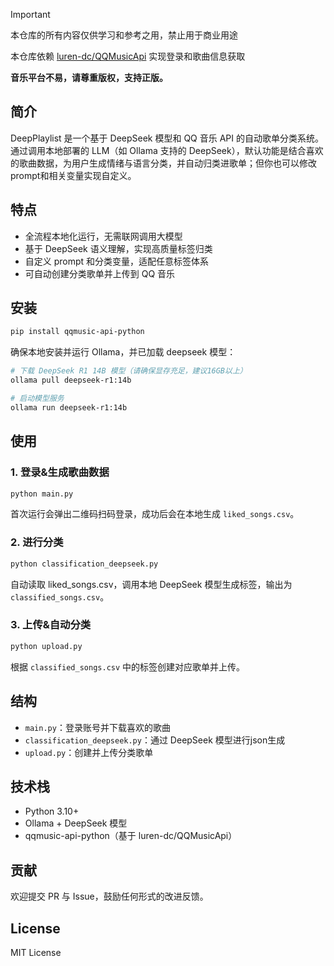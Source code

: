 



> [!IMPORTANT]
> 本仓库的所有内容仅供学习和参考之用，禁止用于商业用途
> 
> 本仓库依赖 [luren-dc/QQMusicApi](https://github.com/luren-dc/QQMusicApi) 实现登录和歌曲信息获取
> 
> **音乐平台不易，请尊重版权，支持正版。**

## 简介

DeepPlaylist 是一个基于 DeepSeek 模型和 QQ 音乐 API 的自动歌单分类系统。通过调用本地部署的 LLM（如 Ollama 支持的 DeepSeek），默认功能是结合喜欢的歌曲数据，为用户生成情绪与语言分类，并自动归类进歌单；但你也可以修改prompt和相关变量实现自定义。

## 特点

* 全流程本地化运行，无需联网调用大模型
* 基于 DeepSeek 语义理解，实现高质量标签归类
* 自定义 prompt 和分类变量，适配任意标签体系
* 可自动创建分类歌单并上传到 QQ 音乐

## 安装

```bash
pip install qqmusic-api-python
```

确保本地安装并运行 Ollama，并已加载 deepseek 模型：

```bash
# 下载 DeepSeek R1 14B 模型（请确保显存充足，建议16GB以上）
ollama pull deepseek-r1:14b

# 启动模型服务
ollama run deepseek-r1:14b

```

## 使用

### 1. 登录&生成歌曲数据

```bash
python main.py
```

首次运行会弹出二维码扫码登录，成功后会在本地生成 `liked_songs.csv`。

### 2. 进行分类

```bash
python classification_deepseek.py
```

自动读取 liked\_songs.csv，调用本地 DeepSeek 模型生成标签，输出为 `classified_songs.csv`。

### 3. 上传&自动分类

```bash
python upload.py
```

根据 `classified_songs.csv` 中的标签创建对应歌单并上传。

## 结构

* `main.py`：登录账号并下载喜欢的歌曲
* `classification_deepseek.py`：通过 DeepSeek 模型进行json生成
* `upload.py`：创建并上传分类歌单

## 技术栈

* Python 3.10+
* Ollama + DeepSeek 模型
* qqmusic-api-python（基于 luren-dc/QQMusicApi）

## 贡献

欢迎提交 PR 与 Issue，鼓励任何形式的改进反馈。


## License

MIT License


